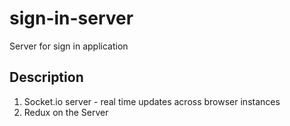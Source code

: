 # sign-in-server
Server for sign in application

## Description
1. Socket.io server - real time updates across browser instances
2. Redux on the Server
